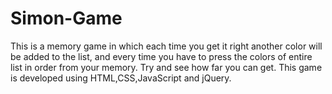 # Simon-Game
This is a memory game in which each time you get it right another color will be added to the list, and every time you have to press the colors of entire list in order from your memory. Try and see how far you can get.
This game is developed using HTML,CSS,JavaScript and jQuery.
